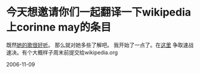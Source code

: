 # 今天想邀请你们一起翻译一下wikipedia上corinne may的条目

既然[她的歌很好听](http://pengyou.rijiben.org/node/667)。
那么就对她多些了解吧。
我开始了一点了。在[这里](http://www.tingda.org/index.php/%E7%AC%A6%E7%BE%8E%E8%8A%B8_-_Corrinne_May)
争取速战速决。有个大概样子周末前提交给wikipedia.org

2006-11-09